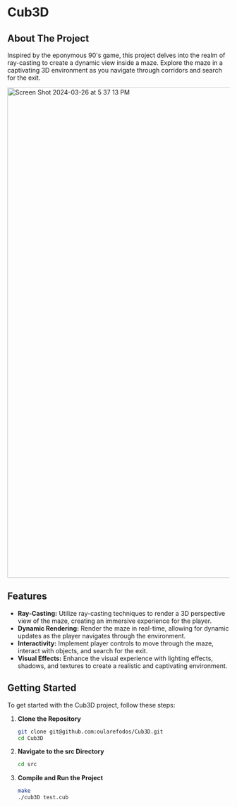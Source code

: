 # Cub3D

## About The Project
Inspired by the eponymous 90's game, this project delves into the realm of ray-casting to create a dynamic view inside a maze. Explore the maze in a captivating 3D environment as you navigate through corridors and search for the exit.

<img width="1112" alt="Screen Shot 2024-03-26 at 5 37 13 PM" src="https://github.com/oularefodos/Cub3D/assets/83018207/ea57e8c9-5975-4140-bf55-037293e0d204">

## Features
- **Ray-Casting:** Utilize ray-casting techniques to render a 3D perspective view of the maze, creating an immersive experience for the player.
- **Dynamic Rendering:** Render the maze in real-time, allowing for dynamic updates as the player navigates through the environment.
- **Interactivity:** Implement player controls to move through the maze, interact with objects, and search for the exit.
- **Visual Effects:** Enhance the visual experience with lighting effects, shadows, and textures to create a realistic and captivating environment.

## Getting Started
To get started with the Cub3D project, follow these steps:

1. **Clone the Repository**
   ```sh
   git clone git@github.com:oularefodos/Cub3D.git
   cd Cub3D
2. **Navigate to the src Directory**
   ```sh
   cd src
3. **Compile and Run the Project**
   ```sh
   make
   ./cub3D test.cub
